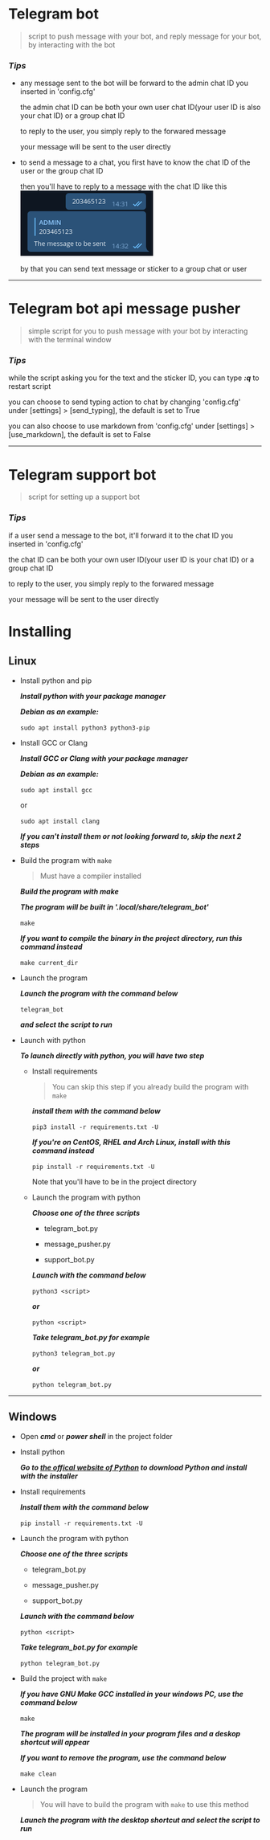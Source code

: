 ﻿# Telegram bot

> script to push message with your bot, and reply message for your bot, by interacting with the bot

### ***Tips***

- any message sent to the bot will be forward to the admin chat ID you inserted in 'config.cfg'  
  
  the admin chat ID can be both your own user chat ID(your user ID is also your chat ID) or a group chat ID  
  
  to reply to the user, you simply reply to the forwared message  
  
  your message will be sent to the user directly

- to send a message to a chat, you first have to know the chat ID of the user or the group chat ID  
  
  then you'll have to reply to a message with the chat ID like this  
  ![](./images/01.png)  
    
    by that you can send text message or sticker to a group chat or user

-------

# Telegram bot api message pusher

> simple script for you to push message with your bot by interacting with the terminal window


### ***Tips***

while the script asking you for the text and the sticker ID, you can type ***:q*** to restart script

you can choose to send typing action to chat by changing 'config.cfg' under [settings] > [send_typing], the default is set to True

you can also choose to use markdown from 'config.cfg' under [settings] > [use_markdown], the default is set to False

------------


# Telegram support bot

> script for setting up a support bot


### ***Tips***

if a user send a message to the bot, it'll forward it to the chat ID you inserted in 'config.cfg'

the chat ID can be both your own user ID(your user ID is your chat ID) or a group chat ID

to reply to the user, you simply reply to the forwared message

your message will be sent to the user directly

# Installing

## Linux
- Install python and pip

  ***Install python with your package manager***

  ***Debian as an example:***

  `sudo apt install python3 python3-pip`


- Install GCC or Clang

  ***Install GCC or Clang with your package manager***

  ***Debian as an example:***

  `sudo apt install gcc`
  
  or

  `sudo apt install clang`

  ***If you can't install them or not looking forward to, skip the next 2 steps***


- Build the program with `make`

  > Must have a compiler installed

  ***Build the program with make***

  ***The program will be built in '.local/share/telegram_bot'***

  `make`

  ***If you want to compile the binary in the project directory, run this command instead***

  `make current_dir`

- Launch the program

  ***Launch the program with the command below***

  `telegram_bot`

  ***and select the script to run***


- Launch with python

  ***To launch directly with python, you will have two step***

  - Install requirements

    > You can skip this step if you already build the program with `make`
    
    ***install them with the command below***

    `pip3 install -r requirements.txt -U`

    ***If you're on CentOS, RHEL and Arch Linux, install with this command instead***

    `pip install -r requirements.txt -U`

    Note that you'll have to be in the project directory

  - Launch the program with python

    ***Choose one of the three scripts***

      - telegram_bot.py

      - message_pusher.py

      - support_bot.py

    ***Launch with the command below***

    `python3 <script>`

    ***or***

    `python <script>`

    ***Take telegram_bot.py for example***

    `python3 telegram_bot.py`

    ***or***

    `python telegram_bot.py`

-------

## Windows
- Open ***cmd*** or ***power shell*** in the project folder

- Install python

  ***Go to [the offical website of Python](https://www.python.org/) to download Python and install with the installer***

- Install requirements

  ***Install them with the command below***

  `pip install -r requirements.txt -U`

- Launch the program with python

  ***Choose one of the three scripts***

    - telegram_bot.py

    - message_pusher.py

    - support_bot.py

  ***Launch with the command below***

  `python <script>`

  ***Take telegram_bot.py for example***

  `python telegram_bot.py`

- Build the project with `make`

  ***If you have GNU Make GCC installed in your windows PC, use the command below***

  `make`

  ***The program will be installed in your program files and a deskop shortcut will appear***

  ***If you want to remove the program, use the command below***

  `make clean`

- Launch the program

  > You will have to build the program with `make` to use this method

  ***Launch the program with the desktop shortcut and select the script to run***